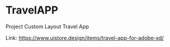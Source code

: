 # TravelAPP

Project Custom Layout Travel App

Link: https://www.uistore.design/items/travel-app-for-adobe-xd/
